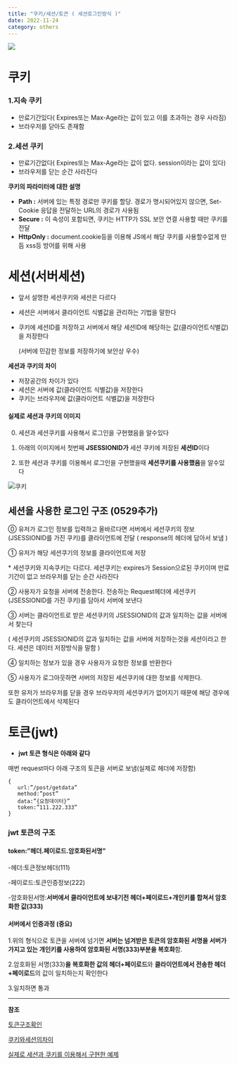 ```yaml
---
title: "쿠키/세션/토큰 ( 세션로그인방식 )"
date: 2022-11-24
category: others
---
```


![](/storage/20221124021203575312.jpg)

# **쿠키**

### **1.지속 쿠키**

* 만료기간있다( Expires또는 Max-Age라는 값이 있고 이를 초과하는 경우 사라짐)
* 브라우저를 닫아도 존재함

### **2.세션 쿠키**

* 만료기간없다( Expires또는 Max-Age라는 값이 없다. session이라는 값이 있다)
* 브라우저를 닫는 순간 사라진다

**쿠키의 파라미터에 대한 설명**

* **Path :** 서버에 있는 특정 경로만 쿠키를 할당. 경로가 명시되어있지 않으면, Set-Cookie 응답을 전달하는 URL의 경로가 사용됨
* **Secure :** 이 속성이 포함되면, 쿠키는 HTTP가 SSL 보안 연결 사용할 때만 쿠키를 전달
* **HttpOnly :** document.cookie등을 이용해 JS에서 해당 쿠키를 사용할수없게 만듬 xss등 방어를 위해 사용

# **세션(서버세션)**

* 앞서 설명한 세션쿠키와 세션은 다르다
* 세션은 서버에서 클라이언트 식별값을 관리하는 기법을 말한다
* 쿠키에 세션ID를 저장하고 서버에서 해당 세션ID에 해당하는 값(클라이언트식별값)을 저장한다

  (서버에 민감한 정보를 저장하기에 보안상 우수)

**세션과 쿠키의 차이**

* 저장공간의 차이가 있다
* 세션은 서버에 값(클라이언트 식별값)을 저장한다
* 쿠키는 브라우저에 값(클라이언트 식별값)을 저장한다

#### **실제로 세션과 쿠키의 이미지**

0. 세션과 세션쿠키를 사용해서 로그인을 구현했음을 알수있다

1. 아래의 이미지에서 첫번째 **JSESSIONID가** 세션 쿠키에 저장된 **세션ID**이다

2. 또한 세션과 쿠키를 이용해서 로그인을 구현했을때 **세션쿠키를 사용했음**을 알수있다

![쿠키](/storage/1701055178.png)

## 세션을 사용한 로그인 구조 (0529추가)

⓪ 유저가 로그인 정보를 입력하고 올바르다면 서버에서 세션쿠키의 정보(JSESSIONID를 가진 쿠키)를 클라이언트에 전달 ( response의 헤더에 담아서 보냄 )

① 유저가 해당 세션쿠기의 정보를 클라이언트에 저장

\* 세션쿠키와 지속쿠키는 다르다. 세션쿠키는 expires가 Session으로된 쿠키이며 만료기간이 없고 브라우저를 닫는 순간 사라진다

② 사용자가 요청을 서버에 전송한다. 전송하는 Request헤더에 세션쿠키(JSESSIONID를 가진 쿠키)를 담아서 서버에 보낸다

③ 서버는 클라이언트로 받은 세션쿠키의 JSESSIONID의 값과 일치하는 값을 서버에서 찾는다

( 세션쿠키의 JSESSIONID의 값과 일치하는 값을 서버에 저장하는것을 세션이라고 한다. 세션은 데이터 저장방식을 말함 )

④ 일치하는 정보가 있을 경우 사용자가 요청한 정보를 반환한다

⑤ 사용자가 로그아웃하면 서버의 저장된 세션쿠키에 대한 정보를 삭제한다.

또한 유저가 브라우저를 닫을 경우 브라우저의 세션쿠키가 없어지기 때문에 해당 경우에도 클라이언트에서 삭제된다

# **토큰(jwt)**

* **jwt 토큰 형식은 아래와 같다**

매번 request마다 아래 구조의 토큰을 서버로 보냄(실제로 헤더에 저장함)

```
{
   url:”/post/getdata”
   method:”post”
   data:”{요청데이터}”
   token:”111.222.333”
}
```

### **jwt 토큰의 구조**

#### **token:”헤더.페이로드.암호화된서명”**

-헤더:토큰정보헤더(111)

-페이로드:토큰인증정보(222)

-암호화된서명:**서버에서 클라이언트에 보내기전 헤더+페이로드+개인키를 합쳐서 암호화한 값(333)**

#### **서버에서 인증과정 (중요)**

1.위의 형식으로 토큰을 서버에 넘기면 **서버는 넘겨받은 토큰의 암호화된 서명을 서버가 가지고 있는 개인키를 사용하여 암호화된 서명(333)부분을 복호화**함.

2.암호화된 서명(333)**을 복호화한 값의 헤더+페이로드**와 **클라이언트에서 전송한 헤더+페이로드**의 값이 일치하는지 확인한다

3.일치하면 통과

---

**참조**

[토큰구조확인](https://jwt.io/)

[쿠키와세션의차이](https://hislogs.com/network/cookie_session/)

[실제로 세션과 쿠키를 이용해서 구현한 예제](https://chb2005.tistory.com/175)
